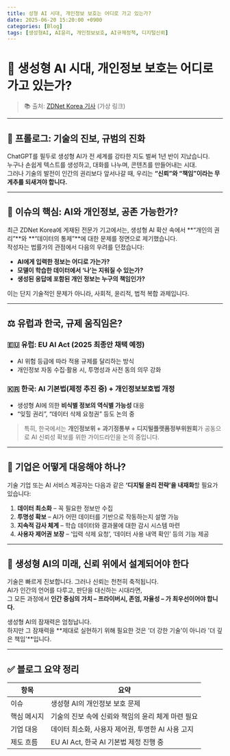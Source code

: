 ```yaml
---
title: 성형 AI 시대, 개인정보 보호는 어디로 가고 있는가?
date: 2025-06-20 15:20:00 +0900
categories: [Blog]
tags: [생성형AI, AI윤리, 개인정보보호, AI규제정책, 디지털신뢰]
---
```


# 🔐 생성형 AI 시대, 개인정보 보호는 어디로 가고 있는가?

> 📚 출처: [ZDNet Korea 기사](https://zdnet.co.kr/view/?no=20250620000000) (가상 링크)

---

## 📌 프롤로그: 기술의 진보, 규범의 진화

ChatGPT를 필두로 생성형 AI가 전 세계를 강타한 지도 벌써 1년 반이 지났습니다.  
누구나 손쉽게 텍스트를 생성하고, 대화를 나누며, 콘텐츠를 만들어내는 시대.  
그러나 기술의 발전이 인간의 권리보다 앞서나갈 때, 우리는 **“신뢰”와 “책임”이라는 무게추를 되새겨야 합니다.**

---

## 🧠 이슈의 핵심: AI와 개인정보, 공존 가능한가?

최근 ZDNet Korea에 게재된 전문가 기고에서는, 생성형 AI 확산 속에서 **“개인의 권리”**와 **“데이터의 통제”**에 대한 문제를 정면으로 제기했습니다.  
작성자는 법률가의 관점에서 다음의 우려를 던졌습니다:

- **AI에게 입력한 정보는 어디로 가는가?**  
- **모델이 학습한 데이터에서 ‘나’는 지워질 수 있는가?**  
- **생성된 응답에 포함된 개인 정보는 누구의 책임인가?**

이는 단지 기술적인 문제가 아니라, 사회적, 윤리적, 법적 복합 과제입니다.

---

## ⚖️ 유럽과 한국, 규제 움직임은?

### 🇪🇺 유럽: EU AI Act (2025 최종안 채택 예정)  
- AI 위험 등급에 따라 적용 규제를 달리하는 방식  
- 개인정보 자동 수집·활용 시, 투명성과 사전 동의 의무 강화

### 🇰🇷 한국: AI 기본법(제정 추진 중) + 개인정보보호법 개정  
- 생성형 AI에 의한 **비식별 정보의 역식별 가능성** 대응  
- “잊힐 권리”, “데이터 삭제 요청권” 등도 논의 중

> 특히, 한국에서는 **개인정보위 + 과기정통부 + 디지털플랫폼정부위원회**가 공동으로 AI 신뢰성 확보를 위한 가이드라인을 논의 중입니다.

---

## 🔄 기업은 어떻게 대응해야 하나?

기술 기업 또는 AI 서비스 제공자는 다음과 같은 **‘디지털 윤리 전략’을 내재화**할 필요가 있습니다:

1. **데이터 최소화** – 꼭 필요한 정보만 수집  
2. **투명성 확보** – AI가 어떤 데이터를 기반으로 작동하는지 설명 가능  
3. **지속적 감사 체계** – 학습 데이터와 결과물에 대한 감시 시스템 마련  
4. **사용자 제어권 보장** – ‘입력 삭제 요청’, ‘데이터 사용 내역 확인’ 등의 기능 제공

---

## 🧩 생성형 AI의 미래, 신뢰 위에서 설계되어야 한다

기술은 빠르게 진보합니다. 그러나 신뢰는 천천히 축적됩니다.  
AI가 인간의 언어를 다루고, 판단을 대신하는 시대라면,  
그 모든 과정에서 **인간 중심의 가치 – 프라이버시, 존엄, 자율성 – 가 최우선이어야 합니다.**

생성형 AI의 잠재력은 엄청납니다.  
하지만 그 잠재력을 **제대로 실현하기 위해 필요한 것은 '더 강한 기술'이 아니라 '더 깊은 책임'**입니다.

---

## ✅ 블로그 요약 정리

| 항목 | 요약 |
|------|------|
| 이슈 | 생성형 AI의 개인정보 보호 문제 |
| 핵심 메시지 | 기술의 진보 속에 신뢰와 책임의 윤리 체계 마련 필요 |
| 기업 대응 | 데이터 최소화, 사용자 제어권, 투명한 AI 사용 고지 |
| 제도 흐름 | EU AI Act, 한국 AI 기본법 제정 진행 중 |


